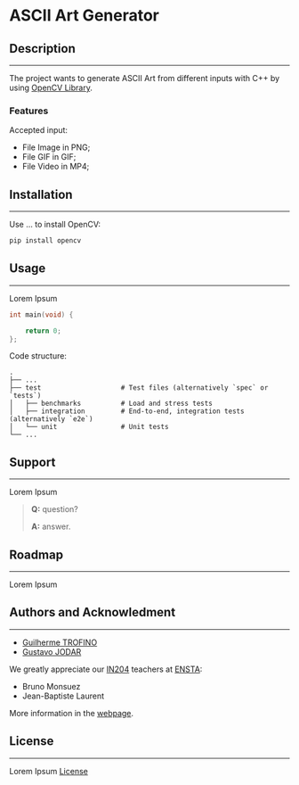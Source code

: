 # ASCII Art Generator


## Description
---
The project wants to generate ASCII Art from different inputs with C++ by using [OpenCV Library](https://opencv.org/).

### Features
Accepted input:
- File Image in PNG;
- File GIF in GIF;
- File Video in MP4;


## Installation
---
Use ... to install OpenCV:
```bash
pip install opencv
```

## Usage
---
Lorem Ipsum
```cpp
int main(void) {

    return 0;
};
```
Code structure:

    .
    ├── ...
    ├── test                    # Test files (alternatively `spec` or `tests`)
    │   ├── benchmarks          # Load and stress tests
    │   ├── integration         # End-to-end, integration tests (alternatively `e2e`)
    │   └── unit                # Unit tests
    └── ...

## Support
---
Lorem Ipsum
> **Q:** question?
>
> **A:** answer.

## Roadmap
---
Lorem Ipsum

## Authors and Acknowledment
---
- [Guilherme TROFINO](https://github.com/tr0fin0)
- [Gustavo JODAR](https://github.com/Gustavo-Jodar)

We greatly appreciate our [IN204](https://synapses.ensta-paris.fr/catalogue/2020-2021/ue/3722/IN204-oriente-objet-programmation-et-genie-logiciel?from=D2) teachers at [ENSTA](https://www.ensta-paris.fr/):
- Bruno Monsuez
- Jean-Baptiste Laurent

More information in the [webpage](https://perso.ensta-paris.fr/~bmonsuez/Cours/doku.php?id=in204).

## License
---
Lorem Ipsum [License](https://choosealicense.com/licenses/)